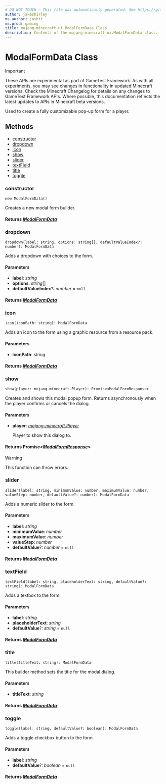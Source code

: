```yaml
---
# DO NOT TOUCH — This file was automatically generated. See https://github.com/Mojang/MinecraftScriptingApiDocsGenerator to modify descriptions, examples, etc.
author: jakeshirley
ms.author: jashir
ms.prod: gaming
title: mojang-minecraft-ui.ModalFormData Class
description: Contents of the mojang-minecraft-ui.ModalFormData class.
---
```

# ModalFormData Class
>[!IMPORTANT]
>These APIs are experimental as part of GameTest Framework. As with all experiments, you may see changes in functionality in updated Minecraft versions. Check the Minecraft Changelog for details on any changes to GameTest Framework APIs. Where possible, this documentation reflects the latest updates to APIs in Minecraft beta versions.

Used to create a fully customizable pop-up form for a player.

## Methods
- [constructor](#constructor)
- [dropdown](#dropdown)
- [icon](#icon)
- [show](#show)
- [slider](#slider)
- [textField](#textfield)
- [title](#title)
- [toggle](#toggle)
  
### **constructor**
`
new ModalFormData()
`

Creates a new modal form builder.

#### **Returns** [*ModalFormData*](ModalFormData.md)


### **dropdown**
`
dropdown(label: string, options: string[], defaultValueIndex?: number): ModalFormData
`

Adds a dropdown with choices to the form.
#### **Parameters**
- **label**: *string*
- **options**: *string*[]
- **defaultValueIndex**?: *number* = `null`

#### **Returns** [*ModalFormData*](ModalFormData.md)


### **icon**
`
icon(iconPath: string): ModalFormData
`

Adds an icon to the form using a graphic resource from a resource pack.
#### **Parameters**
- **iconPath**: *string*

#### **Returns** [*ModalFormData*](ModalFormData.md)


### **show**
`
show(player: mojang-minecraft.Player): Promise<ModalFormResponse>
`

Creates and shows this modal popup form. Returns asynchronously when the player confirms or cancels the dialog.
#### **Parameters**
- **player**: [*mojang-minecraft.Player*](../mojang-minecraft/Player.md)
  
  Player to show this dialog to.

#### **Returns** Promise&lt;[*ModalFormResponse*](ModalFormResponse.md)&gt;

> [!WARNING]
> This function can throw errors.

### **slider**
`
slider(label: string, minimumValue: number, maximumValue: number, valueStep: number, defaultValue?: number): ModalFormData
`

Adds a numeric slider to the form.
#### **Parameters**
- **label**: *string*
- **minimumValue**: *number*
- **maximumValue**: *number*
- **valueStep**: *number*
- **defaultValue**?: *number* = `null`

#### **Returns** [*ModalFormData*](ModalFormData.md)


### **textField**
`
textField(label: string, placeholderText: string, defaultValue?: string): ModalFormData
`

Adds a textbox to the form.
#### **Parameters**
- **label**: *string*
- **placeholderText**: *string*
- **defaultValue**?: *string* = `null`

#### **Returns** [*ModalFormData*](ModalFormData.md)


### **title**
`
title(titleText: string): ModalFormData
`

This builder method sets the title for the modal dialog.
#### **Parameters**
- **titleText**: *string*

#### **Returns** [*ModalFormData*](ModalFormData.md)


### **toggle**
`
toggle(label: string, defaultValue?: boolean): ModalFormData
`

Adds a toggle checkbox button to the form.
#### **Parameters**
- **label**: *string*
- **defaultValue**?: *boolean* = `null`

#### **Returns** [*ModalFormData*](ModalFormData.md)


